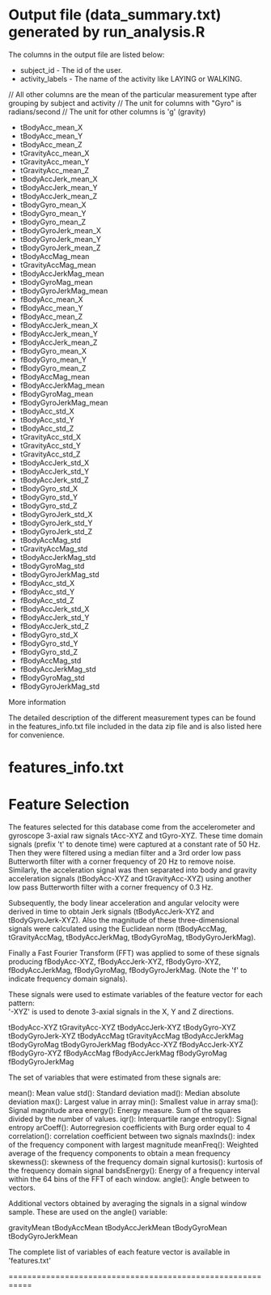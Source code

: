 # Output file (data_summary.txt) generated by run_analysis.R

The columns in the output file are listed below:

- subject_id - The id of the user.
- activity_labels - The name of the activity like LAYING or WALKING.

// All other columns are the mean of the particular measurement type after grouping by subject and activity 
// The unit for columns with "Gyro" is radians/second
// The unit for other columns is 'g' (gravity)

- tBodyAcc_mean_X
- tBodyAcc_mean_Y
- tBodyAcc_mean_Z
- tGravityAcc_mean_X
- tGravityAcc_mean_Y
- tGravityAcc_mean_Z
- tBodyAccJerk_mean_X
- tBodyAccJerk_mean_Y
- tBodyAccJerk_mean_Z
- tBodyGyro_mean_X
- tBodyGyro_mean_Y
- tBodyGyro_mean_Z
- tBodyGyroJerk_mean_X
- tBodyGyroJerk_mean_Y
- tBodyGyroJerk_mean_Z
- tBodyAccMag_mean
- tGravityAccMag_mean
- tBodyAccJerkMag_mean
- tBodyGyroMag_mean
- tBodyGyroJerkMag_mean
- fBodyAcc_mean_X
- fBodyAcc_mean_Y
- fBodyAcc_mean_Z
- fBodyAccJerk_mean_X
- fBodyAccJerk_mean_Y
- fBodyAccJerk_mean_Z
- fBodyGyro_mean_X
- fBodyGyro_mean_Y
- fBodyGyro_mean_Z
- fBodyAccMag_mean
- fBodyAccJerkMag_mean
- fBodyGyroMag_mean
- fBodyGyroJerkMag_mean
- tBodyAcc_std_X
- tBodyAcc_std_Y
- tBodyAcc_std_Z
- tGravityAcc_std_X
- tGravityAcc_std_Y
- tGravityAcc_std_Z
- tBodyAccJerk_std_X
- tBodyAccJerk_std_Y
- tBodyAccJerk_std_Z
- tBodyGyro_std_X
- tBodyGyro_std_Y
- tBodyGyro_std_Z
- tBodyGyroJerk_std_X
- tBodyGyroJerk_std_Y
- tBodyGyroJerk_std_Z
- tBodyAccMag_std
- tGravityAccMag_std
- tBodyAccJerkMag_std
- tBodyGyroMag_std
- tBodyGyroJerkMag_std
- fBodyAcc_std_X
- fBodyAcc_std_Y
- fBodyAcc_std_Z
- fBodyAccJerk_std_X
- fBodyAccJerk_std_Y
- fBodyAccJerk_std_Z
- fBodyGyro_std_X
- fBodyGyro_std_Y
- fBodyGyro_std_Z
- fBodyAccMag_std
- fBodyAccJerkMag_std
- fBodyGyroMag_std
- fBodyGyroJerkMag_std

More information

The detailed description of the different measurement types can be found in the features_info.txt file included in the data zip file and is also listed here for convenience.

features_info.txt
===========================================================
Feature Selection 
=================

The features selected for this database come from the accelerometer and gyroscope 3-axial raw signals tAcc-XYZ and tGyro-XYZ. These time domain signals (prefix 't' to denote time) were captured at a constant rate of 50 Hz. Then they were filtered using a median filter and a 3rd order low pass Butterworth filter with a corner frequency of 20 Hz to remove noise. Similarly, the acceleration signal was then separated into body and gravity acceleration signals (tBodyAcc-XYZ and tGravityAcc-XYZ) using another low pass Butterworth filter with a corner frequency of 0.3 Hz. 

Subsequently, the body linear acceleration and angular velocity were derived in time to obtain Jerk signals (tBodyAccJerk-XYZ and tBodyGyroJerk-XYZ). Also the magnitude of these three-dimensional signals were calculated using the Euclidean norm (tBodyAccMag, tGravityAccMag, tBodyAccJerkMag, tBodyGyroMag, tBodyGyroJerkMag). 

Finally a Fast Fourier Transform (FFT) was applied to some of these signals producing fBodyAcc-XYZ, fBodyAccJerk-XYZ, fBodyGyro-XYZ, fBodyAccJerkMag, fBodyGyroMag, fBodyGyroJerkMag. (Note the 'f' to indicate frequency domain signals). 

These signals were used to estimate variables of the feature vector for each pattern:  
'-XYZ' is used to denote 3-axial signals in the X, Y and Z directions.

tBodyAcc-XYZ
tGravityAcc-XYZ
tBodyAccJerk-XYZ
tBodyGyro-XYZ
tBodyGyroJerk-XYZ
tBodyAccMag
tGravityAccMag
tBodyAccJerkMag
tBodyGyroMag
tBodyGyroJerkMag
fBodyAcc-XYZ
fBodyAccJerk-XYZ
fBodyGyro-XYZ
fBodyAccMag
fBodyAccJerkMag
fBodyGyroMag
fBodyGyroJerkMag

The set of variables that were estimated from these signals are: 

mean(): Mean value
std(): Standard deviation
mad(): Median absolute deviation 
max(): Largest value in array
min(): Smallest value in array
sma(): Signal magnitude area
energy(): Energy measure. Sum of the squares divided by the number of values. 
iqr(): Interquartile range 
entropy(): Signal entropy
arCoeff(): Autorregresion coefficients with Burg order equal to 4
correlation(): correlation coefficient between two signals
maxInds(): index of the frequency component with largest magnitude
meanFreq(): Weighted average of the frequency components to obtain a mean frequency
skewness(): skewness of the frequency domain signal 
kurtosis(): kurtosis of the frequency domain signal 
bandsEnergy(): Energy of a frequency interval within the 64 bins of the FFT of each window.
angle(): Angle between to vectors.

Additional vectors obtained by averaging the signals in a signal window sample. These are used on the angle() variable:

gravityMean
tBodyAccMean
tBodyAccJerkMean
tBodyGyroMean
tBodyGyroJerkMean

The complete list of variables of each feature vector is available in 'features.txt'

===========================================================





